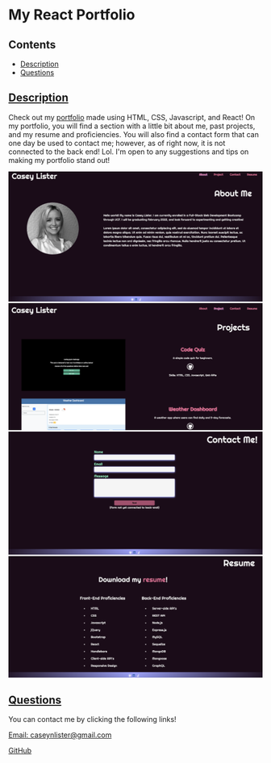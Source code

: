 # My React Portfolio
  
## Contents
  
* [Description](#description)
* [Questions](#questions)
    
## [Description](#Contents)
  
Check out my [portfolio](https://caseylister.github.io/react-portfolio/) made using HTML, CSS, Javascript, and React! On my portfolio, you will find a section with a little bit about me, past projects, and my resume and proficiencies. You will also find a contact form that can one day be used to contact me; however, as of right now, it is not connected to the back end! Lol. I'm open to any suggestions and tips on making my portfolio stand out!

![Portfolio1](/src/assets/about.png)
![Portfolio2](/src/assets/project.png)
![Portfolio3](/src/assets/contact.png)
![Portfolio4](/src/assets/resume.png)
  
## [Questions](#Contents)
  
You can contact me by clicking the following links!
  
[Email: caseynlister@gmail.com](mailto:caseynlister@gmail.com)
  
[GitHub](https://github.com/caseylister)

